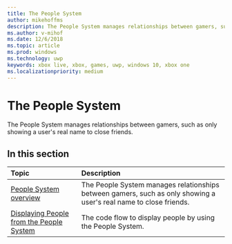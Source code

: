 ```yaml
---
title: The People System
author: mikehoffms
description: The People System manages relationships between gamers, such as only showing a user's real name to close friends.
ms.author: v-mihof
ms.date: 12/6/2018
ms.topic: article
ms.prod: windows
ms.technology: uwp
keywords: xbox live, xbox, games, uwp, windows 10, xbox one
ms.localizationpriority: medium
---
```

# The People System

The People System manages relationships between gamers, such as only showing a user's real name to close friends.

## In this section

| Topic                                                                                                                                             | Description                                                                                                   |
|:--------------------------------------------------------------------------------------------------------------------------------------------------|:--------------------------------------------------------------------------------------------------------------|
| [People System overview](social-platform/people-system/xbox-live-people-system.md) | The People System manages relationships between gamers, such as only showing a user's real name to close friends. |
| [Displaying People from the People System](social-platform/people-system/displaying-people-from-the-people-system.md) | The code flow to display people by using the People System. |
